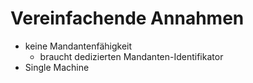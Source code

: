 # Vereinfachende Annahmen

- keine Mandantenfähigkeit
    - braucht dedizierten Mandanten-Identifikator
- Single Machine
